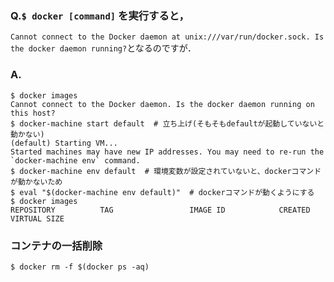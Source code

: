### Q.`$ docker [command]` を実行すると，
`Cannot connect to the Docker daemon at unix:///var/run/docker.sock. Is the docker daemon running?`となるのですが．  
### A.
```
$ docker images
Cannot connect to the Docker daemon. Is the docker daemon running on this host?
$ docker-machine start default  # 立ち上げ(そもそもdefaultが起動していないと動かない)
(default) Starting VM...
Started machines may have new IP addresses. You may need to re-run the `docker-machine env` command.
$ docker-machine env default  # 環境変数が設定されていないと、dockerコマンドが動かないため
$ eval "$(docker-machine env default)"  # dockerコマンドが動くようにする
$ docker images
REPOSITORY          TAG                 IMAGE ID            CREATED             VIRTUAL SIZE
```
### コンテナの一括削除
`$ docker rm -f $(docker ps -aq)`
